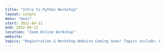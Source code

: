 ```yaml
---
title: "Intro to Python Workshop"
layout: single
menu: "main"
start: 2022-04-11
end: 2022-04-12
location: "Zoom Online Workshop"
website: 
topics: "Registration & Workshop Website Coming Soon! Topics include: Plotting & Programming in Python. 
---
```

